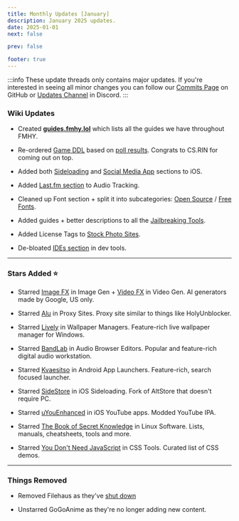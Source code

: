 ```yaml
---
title: Monthly Updates [January]
description: January 2025 updates.
date: 2025-01-01
next: false

prev: false

footer: true
---
```


<Post authors="nbats"/>

:::info
These update threads only contains major updates. If you're interested
in seeing all minor changes you can follow our
[Commits Page](https://github.com/fmhy/FMHYedit/commits/main) on GitHub or
[Updates Channel](https://redd.it/17f8msf) in Discord.
:::


### Wiki Updates

* Created **[guides.fmhy.lol](https://guides.fmhy.lol/)** which lists all the guides we have throughout FMHY.

* Re-ordered [Game DDL](https://fmhy.net/gaming#download-games) based on [poll results](https://challonge.com/1mqmqrdq). Congrats to CS.RIN for coming out on top.

* Added both [Sideloading](https://fmhy.net/mobile#ios-sideloading) and [Social Media App](https://fmhy.net/mobile#social-media-apps-1) sections to iOS.

* Added [Last.fm section](https://fmhy.net/audio#last-fm-tools) to Audio Tracking.

* Cleaned up Font section + split it into subcategories: [Open Source](https://fmhy.net/text-tools#open-source-freeware) / [Free Fonts](https://fmhy.net/text-tools#free-fonts).

* Added guides + better descriptions to all the [Jailbreaking Tools](https://fmhy.net/mobile#ios-jailbreaking).

* Added License Tags to [Stock Photo Sites](https://fmhy.net/image-tools#stock-images).

* De-bloated [IDEs section](https://fmhy.net/developer-tools#ides-code-editors) in dev tools.

---

### Stars Added ⭐

* Starred [Image FX](https://fmhy.net/ai#image-generation) in Image Gen + [Video FX](https://fmhy.net/ai#video-generation) in Video Gen. AI generators made by Google, US only.

* Starred [Alu](https://fmhy.net/privacy#proxy-sites) in Proxy Sites. Proxy site similar to things like HolyUnblocker.

* Starred [Lively](https://fmhy.net/system-tools#wallpaper-managers) in Wallpaper Managers. Feature-rich live wallpaper manager for Windows.

* Starred [BandLab](https://fmhy.net/audio#browser-editors-synths) in Audio Browser Editors. Popular and feature-rich digital audio workstation.

* Starred [Kvaesitso](https://fmhy.net/mobile#app-launchers) in Android App Launchers. Feature-rich, search focused launcher.

* Starred [SideStore](https://fmhy.net/mobile#ios-sideloading) in iOS Sideloading. Fork of AltStore that doesn't require PC.

* Starred [uYouEnhanced](https://fmhy.net/mobile#ios-youtube-apps) in iOS YouTube apps. Modded YouTube IPA. 

* Starred [The Book of Secret Knowledge](https://fmhy.net/linux-macos#software-sites) in Linux Software. Lists, manuals, cheatsheets, tools and more.

* Starred [You Don't Need JavaScript](https://fmhy.net/developer-tools#css) in CSS Tools. Curated list of CSS demos.

---

### Things Removed

* Removed Filehaus as they've [shut down](https://i.imgur.com/aNPHfAN.png)

* Unstarred GoGoAnime as they're no longer adding new content.
